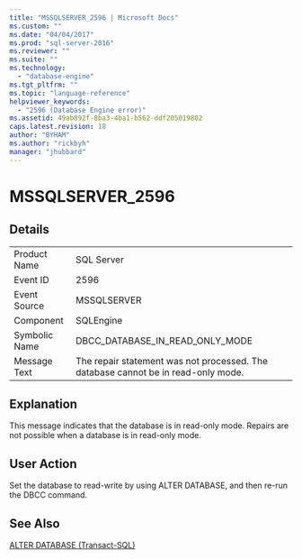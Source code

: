 ```yaml
---
title: "MSSQLSERVER_2596 | Microsoft Docs"
ms.custom: ""
ms.date: "04/04/2017"
ms.prod: "sql-server-2016"
ms.reviewer: ""
ms.suite: ""
ms.technology: 
  - "database-engine"
ms.tgt_pltfrm: ""
ms.topic: "language-reference"
helpviewer_keywords: 
  - "2596 (Database Engine error)"
ms.assetid: 49ab892f-8ba3-4ba1-b562-ddf205019802
caps.latest.revision: 18
author: "BYHAM"
ms.author: "rickbyh"
manager: "jhubbard"
---
```

# MSSQLSERVER_2596
  
## Details  
  
|||  
|-|-|  
|Product Name|SQL Server|  
|Event ID|2596|  
|Event Source|MSSQLSERVER|  
|Component|SQLEngine|  
|Symbolic Name|DBCC_DATABASE_IN_READ_ONLY_MODE|  
|Message Text|The repair statement was not processed. The database cannot be in read-only mode.|  
  
## Explanation  
This message indicates that the database is in read-only mode. Repairs are not possible when a database is in read-only mode.  
  
## User Action  
Set the database to read-write by using ALTER DATABASE, and then re-run the DBCC command.  
  
## See Also  
[ALTER DATABASE &#40;Transact-SQL&#41;](~/t-sql/statements/alter-database-transact-sql-set-options.md)  
  
